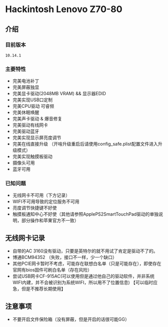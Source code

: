 # Hackintosh Lenovo Z70-80

## 介绍

### 目前版本

`10.14.1`

### 主要特性
  - 完美电池补丁
  - 完美屏蔽独显
  - 完美显卡驱动(2048MB VRAM) && 显示器EDID
  - 完美实现USB口定制
  - 完美CPU驱动 可睿频
  - 完美休眠唤醒
  - 完美声卡驱动 & 爆音修复
  - 完美驱动有线网卡
  - 完美驱动蓝牙
  - 完美实现显示屏亮度调节
  - 完美在线直接升级 （开啥升级重启后请使用config_safe.plist配置文件进入升级模式）
  - 完美实现触摸板驱动
  - 摄像头可用
  - 蓝牙可用
  
### 已知问题
  - 无线网卡不可用（下方记录）
  - WIFI不可用导致的定位服务不可用
  - 亮度调节快捷键不好使
  - 触摸板通知中心不好使（其他请参照ApplePS2SmartTouchPad驱动的单独说明，部分操作和苹果官方不一致）
  

## 无线网卡记录
  - 自带的AC 3160没有驱动，只要是英特尔的就不用试了肯定是驱动不了的。
  - 博通BCM94352 （失败，接口不一样，少一个缺口）
  - 其他PCIE网卡暂时不考虑，可能存在联想白名单（只是可能存在），即使存在官网有bios固件可刷白名单（存在风险）
  - 尝试USB网卡CF-915AC(可以使用但是通过他自己的驱动软件，并非系统WIFI内建，并不会被识别为系统WIFI，所以用不了位置信息)
  【可以临时应急，但是不推荐长期使用】


## 注意事项
  - 不要开启文件保险箱（没有屏蔽，但是开启的话很可能GG）
